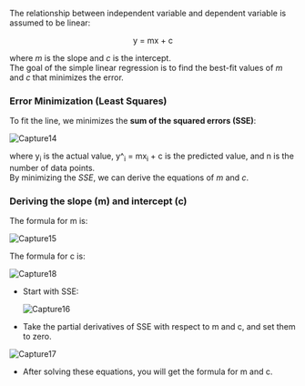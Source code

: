 The relationship between independent variable and dependent variable is assumed to be linear:
<div align="center">y = mx + c</div>

where *m* is the slope and *c* is the intercept.<br>
The goal of the simple linear regression is to find the best-fit values of *m* and *c* that minimizes the error.
### Error Minimization (Least Squares)
To fit the line, we minimizes the **sum of the squared errors (SSE)**:

![Capture14](https://github.com/user-attachments/assets/63c129d1-37e9-4e8c-9c79-08660939e03b)

where y<sub>i</sub> is the actual value, y^<sub>i</sub> = mx<sub>i</sub> + c is the predicted value, and n is the number of data points.<br>
By minimizing the *SSE*, we can derive the equations of *m* and *c*.
### Deriving the slope (m) and intercept (c)
The formula for m is:

![Capture15](https://github.com/user-attachments/assets/dbc3661b-ddf7-4c25-8307-672eb871cbab)

The formula for c is:

![Capture18](https://github.com/user-attachments/assets/9335ca97-ca98-4a51-9c2e-54d6726390bd)

- Start with SSE:

  ![Capture16](https://github.com/user-attachments/assets/35c4fa91-825a-4ef0-b00d-bf5c2a23aa1c)

- Take the partial derivatives of SSE with respect to m and c, and set them to zero.

![Capture17](https://github.com/user-attachments/assets/fc750fe0-b4f8-43a7-8a8f-50f56000fd5b)

- After solving these equations, you will get the formula for m and c.


